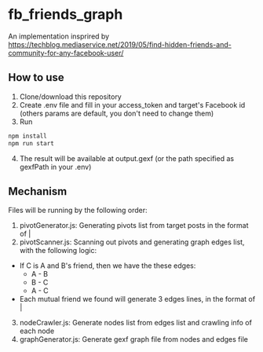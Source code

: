 # fb_friends_graph

An implementation insprired by https://techblog.mediaservice.net/2019/05/find-hidden-friends-and-community-for-any-facebook-user/

## How to use
1. Clone/download this repository
2. Create .env file and fill in your access_token and target's Facebook id (others params are default, you don't need to change them)
3. Run
```bash
npm install
npm run start
```
4. The result will be available at output.gexf (or the path specified as gexfPath in your .env)

## Mechanism
Files will be running by the following order:
1. pivotGenerator.js: Generating pivots list from target posts in the format of <id>|<name>
2. pivotScanner.js: Scanning out pivots and generating graph edges list, with the following logic:
  - If C is A and B's friend, then we have the these edges:
    + A - B
    + B - C
    + A - C
  - Each mutual friend we found will generate 3 edges lines, in the format of <id1>|<id2>
3. nodeCrawler.js: Generate nodes list from edges list and crawling info of each node
4. graphGenerator.js: Generate gexf graph file from nodes and edges file
